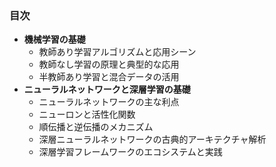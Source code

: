 ### **目次**

- **機械学習の基礎**
  - 教師あり学習アルゴリズムと応用シーン
  - 教師なし学習の原理と典型的な応用
  - 半教師あり学習と混合データの活用
- **ニューラルネットワークと深層学習の基礎**
  - ニューラルネットワークの主な利点
  - ニューロンと活性化関数
  - 順伝播と逆伝播のメカニズム
  - 深層ニューラルネットワークの古典的アーキテクチャ解析
  - 深層学習フレームワークのエコシステムと実践